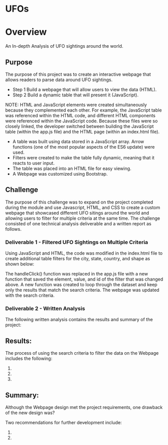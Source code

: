 # UFOs

# Overview
An In-depth Analysis of UFO sightings around the world.

## Purpose

The purpose of this project was to create an interactive webpage that allows readers to parse data around UFO sightings. 

- Step 1 Build a webpage that will allow users to view the data (HTML). 
- Step 2 Build a dynamic table that will present it (JavaScript).

NOTE: HTML and JavaScript elements were created simultaneously because they complemented each other. For example, the JavaScript table was referenced within the HTML code, and different HTML components were referenced within the JavaScript code. Because these files were so closely linked, the developer switched between building the JavaScript table (within the app.js file) and the HTML page (within an index.html file). 

- A table was built using data stored in a JavaScript array. Arrow functions (one of the most popular aspects of the ES6 update) were used.
- Filters were created to make the table fully dynamic, meaning that it reacts to user input.
- The table was placed into an HTML file for easy viewing.
- A Webpage was customized using Bootstrap. 

## Challenge

The purpose of this challenge was to expand on the project completed during the module and use Javascript, HTML, and CSS to create a custom webpage that showcased different UFO sitings around the world and allowing users to filter for multiple criteria at the same time. The challenge consisted of one technical analysis deliverable and a written report as follows.

### Deliverable 1 - Filtered UFO Sightings on Multiple Criteria

Using JavaScript and HTML, the code was modified in the index.html file to create additional table filters for the city, state, country, and shape as shown below:

The handleClick() function was replaced in the app.js file with a new function that saved the element, value, and id of the filter that was changed above. A new function was created to loop through the dataset and keep only the results that match the search criteria. The webpage was updated with the search criteria.

### Deliverable 2 - Written Analysis

The following written analysis contains the results and summary of the project:

## Results: 

The process of using the search criteria to filter the data on the Webpage includes the following:

1)

2)

3)

## Summary: 

Although the Webpage design met the project requirements, one drawback of the new design was?

Two recommendations for further development include:

1)

2)
